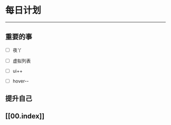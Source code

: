
# 每日计划
---
## 重要的事

- [ ]    夜丫
- [ ]  虚拟列表
- [ ]  ui++
- [ ] hover--



## 提升自己

  



## [[00.index]]











